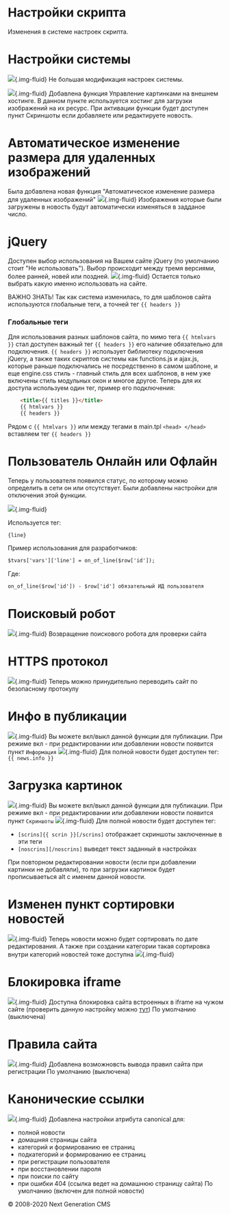Настройки скрипта
============================

Изменения в системе настроек скрипта.

# Настройки системы
![](images/history/setting_1.jpg){.img-fluid}
Не большая модификация настроек системы.

![](images/history/setting_1.1.jpg){.img-fluid}
Добавлена функция Управление картинками на внешнем хостинге. В данном пункте используется хостинг для загрузки изображений на их ресурс. При активации функции будет доступен пункт Скриншоты если добавляете или редактируете новость.

# Автоматическое изменение размера для удаленных изображений
Была добавлена новая функция "Автоматическое изменение размера для удаленных изображений"
![](images/history/setting_1.2.jpg){.img-fluid}
Изображения которые были загружены в новость будут автоматически изменяться в задданое число.

# jQuery
Доступен выбор использования на Вашем сайте jQuery (по умолчанию стоит "Не использовать"). Выбор происходит между тремя версиями, более ранней, новей или поздней.
![](images/history/setting_1.3.jpg){.img-fluid}
Остается только выбрать какую именно использовать на сайте.

ВАЖНО ЗНАТЬ!
Так как система изменилась, то для шаблонов сайта используются глобальные теги, а точней тег ``` {{ headers }} ```

### Глобальные теги
Для использования разных шаблонов сайта, по мимо тега ``` {{ htmlvars }} ``` стал доступен важный тег ``` {{ headers }} ``` его наличие обязательно для подключения.
``` {{ headers }} ``` использует библиотеку подключения jQuery, а также таких скриптов системы как functions.js и ajax.js, которые раньше подключались не посредственно в самом шаблоне, и еще engine.css стиль - главный стиль для всех шаблонов, в нем уже включены стиль модульных окон и многое другое.
Теперь для их доступа используем один тег, пример его подключения:
```html
	<title>{{ titles }}</title>
	{{ htmlvars }}
	{{ headers }}
```
Рядом с ```{{ htmlvars }}``` или между тегами в main.tpl ``` <head> </head> ``` вставляем тег ``` {{ headers }} ```

# Пользователь Онлайн или Офлайн
Теперь у пользователя появился статус, по которому можно определить в сети он или отсутствует.
Были добавлены настройки для отключения этой функции.

![](images/history/setting_1.4.jpg){.img-fluid}

Используется тег:
```html
{line}
```
Пример использования для разработчиков:
```html
$tvars['vars']['line'] = on_of_line($row['id']);
```
Где:
```html
on_of_line($row['id']) - $row['id'] обязательный ИД пользователя
```

# Поисковый робот
![](images/history/setting_1.5.jpg){.img-fluid}
Возвращение поискового робота для проверки сайта

# HTTPS протокол
![](images/history/setting_1.6.jpg){.img-fluid}
Теперь можно принудительно переводить сайт по безопасному протокулу

# Инфо в публикации
![](images/history/setting_1.7.jpg){.img-fluid}
Вы можете вкл/выкл данной функции для публикации. При режиме вкл - при редактировании или добавлении новости появится пункт ```Информация```
![](images/history/setting_1.7.1.jpg){.img-fluid}
Для полной новости будет доступен тег: ```{{ news.info }}```

# Загрузка картинок
![](images/history/setting_1.8.jpg){.img-fluid}
Вы можете вкл/выкл данной функции для публикации. При режиме вкл - при редактировании или добавлении новости появится пункт ```Скриншоты```
![](images/history/setting_1.8.1.jpg){.img-fluid}
Для полной новости будет доступен тег: 
- ```[scrins]{{ scrin }}[/scrins]``` отображает скриншоты заключенные в эти теги
- ```[noscrins][/noscrins]``` выведет текст заданный в настройках

При повторном редактировании новости (если при добавлении картинки не добавляли), то при загрузки картинок будет прописываеться alt с именем данной новости.

# Изменен пункт сортировки новостей
![](images/history/setting_1.9.jpg){.img-fluid}
Теперь новости можно будет сортировать по дате редактирования.
А также при создании категории такая сортировка внутри категорий новостей тоже доступна
![](images/history/setting_1.9.1.jpg){.img-fluid}

# Блокировка iframe
![](images/history/setting_1.10.jpg){.img-fluid}
Доступна блокировка сайта встроенных в iframe на чужом сайте (проверить данную настройку можно <a href="http://www.tinywebgallery.com/blog/advanced-iframe/free-iframe-checker">тут</a>)
По умолчанию (выключена)

# Правила сайта
![](images/history/setting_1.11.jpg){.img-fluid}
Добавлена возможновсть вывода правил сайта при регистрации
По умолчанию (выключена)

# Канонические ссылки
![](images/history/setting_1.12.jpg){.img-fluid}
Добавлена настройки атрибута canonical для:
- полной новости
- домашняя страницы сайта
- категорий и формированию ее страниц
- подкатегорий и формированию ее страниц
- при регистрации пользователя
- при восстановлении пароля
- при поиски по сайту
- при ошибки 404 (ссылка ведет на домашнюю страницу сайта) 
По умолчанию (включен для полной новости)

© 2008-2020 Next Generation CMS